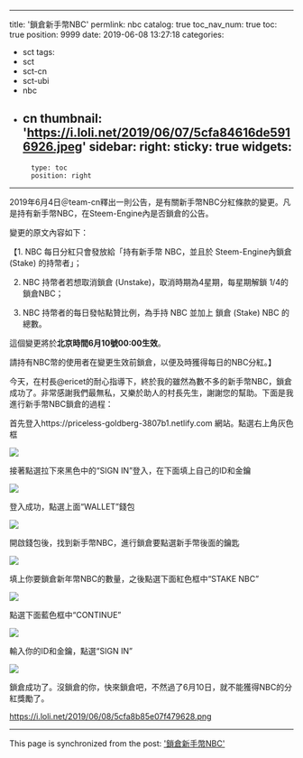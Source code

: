 
---
title: '鎖倉新手幣NBC'
permlink: nbc
catalog: true
toc_nav_num: true
toc: true
position: 9999
date: 2019-06-08 13:27:18
categories:
- sct
tags:
- sct
- sct-cn
- sct-ubi
- nbc
- cn
thumbnail: 'https://i.loli.net/2019/06/07/5cfa84616de5916926.jpeg'
sidebar:
    right:
        sticky: true
widgets:
    -
        type: toc
        position: right
---


2019年6月4日＠team-cn釋出一則公告，是有關新手幣NBC分紅條款的變更。凡是持有新手幣NBC，在Steem-Engine內是否鎖倉的公告。

變更的原文內容如下：

【1. NBC 每日分紅只會發放給「持有新手幣 NBC，並且於 Steem-Engine內鎖倉 (Stake) 的持幣者」；

2. NBC 持幣者若想取消鎖倉 (Unstake)，取消時期為4星期，每星期解鎖 1/4的鎖倉NBC；

3. NBC 持幣者的每日發帖點贊比例，為手持 NBC 並加上 鎖倉 (Stake) NBC 的總數。

這個變更將於**北京時間6月10號00:00生效**。

請持有NBC幣的使用者在變更生效前鎖倉，以便及時獲得每日的NBC分紅。】


今天，在村長@ericet的耐心指導下，終於我的雖然為數不多的新手幣NBC，鎖倉成功了。非常感謝我們最無私，又樂於助人的村長先生，謝謝您的幫助。下面是我進行新手幣NBC鎖倉的過程：

首先登入https://priceless-goldberg-3807b1.netlify.com 網站。點選右上角灰色框


![](https://i.loli.net/2019/06/07/5cfa84616de5916926.jpeg)


接著點選拉下來黑色中的“SIGN IN”登入，在下面填上自己的ID和金鑰


![](https://i.loli.net/2019/06/07/5cfa86304ab5c60175.jpeg)


登入成功，點選上面“WALLET”錢包


![](https://i.loli.net/2019/06/07/5cfa86e6bf66666481.jpeg)

開啟錢包後，找到新手幣NBC，進行鎖倉要點選新手幣後面的鑰匙


![](https://i.loli.net/2019/06/07/5cfa87cd284ad57818.jpeg)


填上你要鎖倉新年幣NBC的數量，之後點選下面紅色框中“STAKE NBC”


![](https://i.loli.net/2019/06/07/5cfa88d4e7d6613368.jpeg)


點選下面藍色框中“CONTINUE”


![](https://i.loli.net/2019/06/07/5cfa8981df1ab72135.jpeg)


輸入你的ID和金鑰，點選“SIGN IN”


![](https://i.loli.net/2019/06/08/5cfa8a094f4ab92254.jpeg)


鎖倉成功了。沒鎖倉的你，快來鎖倉吧，不然過了6月10日，就不能獲得NBC的分紅獎勵了。


https://i.loli.net/2019/06/08/5cfa8b85e07f479628.png

- - -

This page is synchronized from the post: ['鎖倉新手幣NBC'](https://steemit.com/@sunai/nbc)
